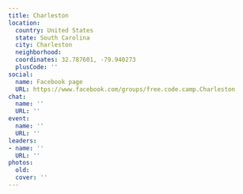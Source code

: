 ```yaml
---
title: Charleston
location:
  country: United States
  state: South Carolina
  city: Charleston
  neighborhood: 
  coordinates: 32.787601, -79.940273
  plusCode: ''
social:
  name: Facebook page
  URL: https://www.facebook.com/groups/free.code.camp.Charleston
chat:
  name: ''
  URL: ''
event:
  name: ''
  URL: ''
leaders:
- name: ''
  URL: ''
photos:
  old: 
  cover: ''
---
```

